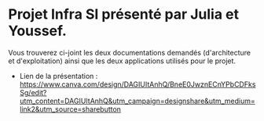 # Projet Infra SI présenté par Julia et Youssef.

Vous trouverez ci-joint les deux documentations demandés (d'architecture et d'exploitation) ainsi que les deux applications utilisés pour le projet.
- Lien de la présentation :
  https://www.canva.com/design/DAGIUItAnhQ/BneE0JwznECnYPbCDFksSg/edit?utm_content=DAGIUItAnhQ&utm_campaign=designshare&utm_medium=link2&utm_source=sharebutton
